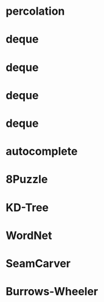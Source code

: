 # percolation
# deque
# deque
# deque
# deque
# autocomplete
# 8Puzzle
# KD-Tree
# WordNet
# SeamCarver
# Burrows-Wheeler
